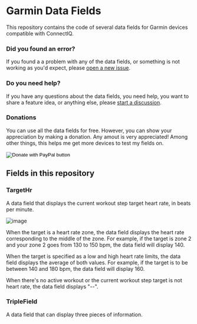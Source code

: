 # Garmin Data Fields
This repository contains the code of several data fields for Garmin devices compatible with ConnectIQ.

### Did you found an error?
If you found a a problem with any of the data fields, or something is not working as you'd expect, please [open a new issue](https://github.com/ferranpujolcamins/GarminDataFields/issues/new/choose).

### Do you need help?
If you have any questions about the data fields, you need help, you want to share a feature idea, or anything else, please [start a discussion](https://github.com/ferranpujolcamins/GarminDataFields/discussions/new).

### Donations
You can use all the data fields for free. However, you can show your appreciation by making a donation. Any amout is very appreciated! Among other things, this helps me get more devices to test my fields on.

<form action="https://www.paypal.com/donate" method="post" target="_top">
<input type="hidden" name="business" value="SNYLYZW7C6NMQ" />
<input type="hidden" name="no_recurring" value="0" />
<input type="hidden" name="item_name" value="I really appreciate your contribution! I'm glad you found my work useful." />
<input type="hidden" name="currency_code" value="EUR" />
<input type="image" src="https://www.paypalobjects.com/en_US/i/btn/btn_donate_SM.gif" border="0" name="submit" title="PayPal - The safer, easier way to pay online!" alt="Donate with PayPal button" />
<img alt="" border="0" src="https://www.paypal.com/en_ES/i/scr/pixel.gif" width="1" height="1" />
</form>

## Fields in this repository
### TargetHr
A data field that displays the current workout step target heart rate, in beats per minute.

![image](https://user-images.githubusercontent.com/6429775/143912998-0ba62450-05a0-40c4-a8bb-6bf1055221d7.png)

When the target is a heart rate zone, the data field displays the heart rate corresponding to the middle of the zone.
For example, if the target is zone 2 and your zone 2 goes from 130 to 150 bpm, the data field will display 140.

When the target is specified as a low and high heart rate limits, the data field displays the average of both values.
For example, if the target is to be between 140 and 180 bpm, the data field will display 160.

When there's no active workout or the current workout step target is not heart rate, the data field displays "--".

### TripleField
A data field that can display three pieces of information.
